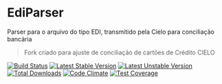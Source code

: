 # EdiParser
Parser para o arquivo do tipo EDI, transmitido pela Cielo para conciliação bancária

> Fork criado para ajuste de conciliação de cartões de Crédito CIELO

[![Build Status](https://secure.travis-ci.org/Pandora-una/EdiParser.png?branch=master)](http://travis-ci.org/Pandora-una/EdiParser)
[![Latest Stable Version](https://poser.pugx.org/pandora-una/edi-parser/v/stable)](https://packagist.org/packages/pandora-una/edi-parser) 
[![Latest Unstable Version](https://poser.pugx.org/pandora-una/edi-parser/v/unstable)](https://packagist.org/packages/pandora-una/edi-parser) 
[![Total Downloads](https://poser.pugx.org/pandora-una/edi-parser/downloads)](https://packagist.org/packages/pandora-una/edi-parser) 
[![Code Climate](https://codeclimate.com/github/Pandora-una/EdiParser/badges/gpa.svg)](https://codeclimate.com/github/Pandora-una/EdiParser)
[![Test Coverage](https://codeclimate.com/github/Pandora-una/EdiParser/badges/coverage.svg)](https://codeclimate.com/github/Pandora-una/EdiParser/coverage)
